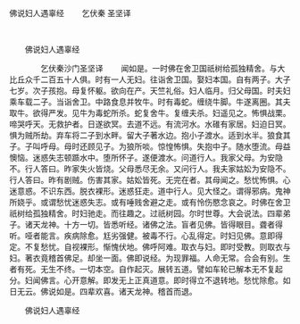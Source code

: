   佛说妇人遇辜经
                        　　乞伏秦 圣坚译

                        
        　      


　　佛说妇人遇辜经

　　　　乞伏秦沙门圣坚译
　　闻如是。一时佛在舍卫国祇树给孤独精舍。与大比丘众千二百五十人俱。时有一人无妇。往诣舍卫国。娶妇本国。自有两子。大子七岁。次子孩抱。母复怀躯。欲向在产。天竺礼俗。妇人临月。归父母国。时夫妇乘车载二子。当诣舍卫。中路食息并牧牛。时有毒蛇。缠绕牛脚。牛遂离圈。其夫取牛。欲得严发。见牛为毒蛇所杀。蛇复舍牛。复缠夫杀。妇遥见之。怖惧战栗。啼哭呼天。无救护者。日遂欲冥。去道不远。有流河水。水碓有家居。妇迫日冥。惧为贼所劫。弃车将二子到水畔。留大子著水边。抱小子渡水。适到水半。狼食其子。子叫呼母。母时还顾见子。为狼所啖。惊惶怖惧。失抱中子。随水堕流。母益懊恼。迷惑失志顿踬水中。堕所怀子。遂便渡水。问道行人。我家父母。为安隐不。行人答曰。昨家失火皆烧。父母悉尽无余。又问行人。我夫家姑妐为安隐不。行人答曰。昨有剧贼。伤害其家。姑妐皆死。无完在者。其母闻之。愁忧怖惧。心迷意惑。不识东西。脱衣裸形。迷惑狂走。道中行人。见大怪之。谓得邪病。鬼神所娆乎。或谓愁忧迷惑失志。或有唾贱舍避之走。或有怜伤愍念哀之。时佛在舍卫祇树给孤独精舍。时妇驰走。而往趣之。过祇树园。尔时世尊。大会说法。四辈弟子。诸天龙神。十方一切。皆悉听经。诸佛之法。盲者见佛。皆得眼目。聋者得听。哑者能言。疾病除愈。尪劣强健。被毒不行。心乱得定。时妇见佛。意即得定。不复愁忧。自视裸形。惭愧伏地。佛呼阿难。取衣与妇。即时受教。则取衣与妇。著衣竟稽首佛足。却坐一面。佛即说经。为现罪福。人命无常。合会有别。生者有死。无生不终。一切本空。自作起灭。展转五道。譬如车轮已解本无不复起分。妇闻佛言。心开意解。即发无上正真道意。即时得立不退转地。愁忧除愈。如日无云。佛说如是。四辈欢喜。诸天龙神。稽首而退。

　　佛说妇人遇辜经


